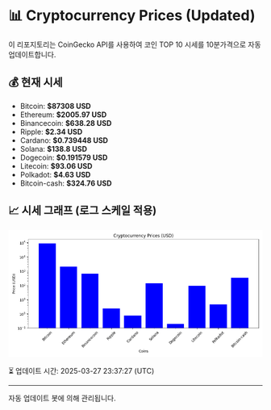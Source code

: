 
# 📊 Cryptocurrency Prices (Updated)

이 리포지토리는 CoinGecko API를 사용하여 코인 TOP 10 시세를 10분가격으로 자동 업데이트합니다.

## 💰 현재 시세
- Bitcoin: **$87308 USD**
- Ethereum: **$2005.97 USD**
- Binancecoin: **$638.28 USD**
- Ripple: **$2.34 USD**
- Cardano: **$0.739448 USD**
- Solana: **$138.8 USD**
- Dogecoin: **$0.191579 USD**
- Litecoin: **$93.06 USD**
- Polkadot: **$4.63 USD**
- Bitcoin-cash: **$324.76 USD**

## 📈 시세 그래프 (로그 스케일 적용)
![Crypto Prices](crypto_prices.png)

⏳ 업데이트 시간: 2025-03-27 23:37:27 (UTC)

---
자동 업데이트 봇에 의해 관리됩니다.
